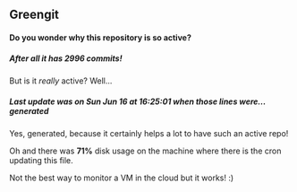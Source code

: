 ## Greengit

#### Do you wonder why this repository is so active?

##### After all it has 2996 commits!

But is it *really* active? Well...

##### Last update was on Sun Jun 16 at 16:25:01 when those lines were... generated

Yes, generated, because it certainly helps a lot to have such an active repo!

Oh and there was **71%** disk usage on the machine
where there is the cron updating this file.

Not the best way to monitor a VM in the cloud but it works! :)
